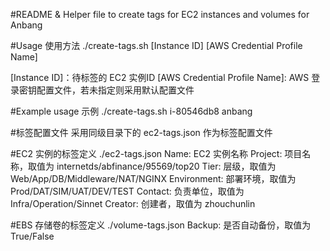 #README & Helper file to create tags for EC2 instances and volumes for Anbang

#Usage 使用方法
./create-tags.sh [Instance ID] [AWS Credential Profile Name]

[Instance ID]：待标签的 EC2 实例ID
[AWS Credential Profile Name]: AWS 登录密钥配置文件，若未指定则采用默认配置文件

#Example usage 示例
./create-tags.sh i-80546db8 anbang

#标签配置文件
采用同级目录下的 ec2-tags.json 作为标签配置文件

#EC2 实例的标签定义
./ec2-tags.json
Name: EC2 实例名称
Project: 项目名称，取值为 internetds/abfinance/95569/top20
Tier: 层级，取值为 Web/App/DB/Middleware/NAT/NGINX
Environment: 部署环境，取值为 Prod/DAT/SIM/UAT/DEV/TEST
Contact: 负责单位，取值为 Infra/Operation/Sinnet
Creator: 创建者，取值为 zhouchunlin

#EBS 存储卷的标签定义
./volume-tags.json
Backup: 是否自动备份，取值为 True/False

